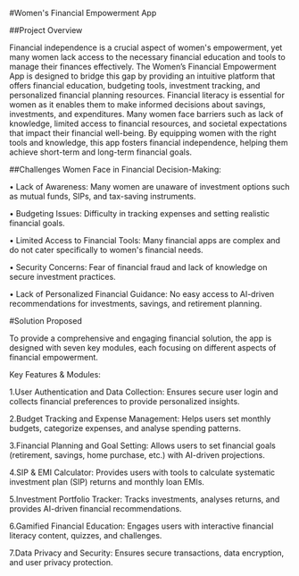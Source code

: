 #Women's Financial Empowerment App

##Project Overview

Financial independence is a crucial aspect of women's empowerment, yet many women lack access to the necessary financial education and tools to manage their finances effectively. The Women’s Financial Empowerment App is designed to bridge this gap by providing an intuitive platform that offers financial education, budgeting tools, investment tracking, and personalized financial planning resources.
Financial literacy is essential for women as it enables them to make informed decisions about savings, investments, and expenditures. Many women face barriers such as lack of knowledge, limited access to financial resources, and societal expectations that impact their financial well-being. By equipping women with the right tools and knowledge, this app fosters financial independence, helping them achieve short-term and long-term financial goals.

##Challenges Women Face in Financial Decision-Making:

•	Lack of Awareness: Many women are unaware of investment options such as mutual funds, SIPs, and tax-saving instruments.

•	Budgeting Issues: Difficulty in tracking expenses and setting realistic financial goals.

•	Limited Access to Financial Tools: Many financial apps are complex and do not cater specifically to women's financial needs.

•	Security Concerns: Fear of financial fraud and lack of knowledge on secure investment practices.

•	Lack of Personalized Financial Guidance: No easy access to AI-driven recommendations for investments, savings, and retirement planning.

#Solution Proposed

To provide a comprehensive and engaging financial solution, the app is designed with seven key modules, each focusing on different aspects of financial empowerment.

Key Features & Modules:

1.User Authentication and Data Collection: Ensures secure user login and collects financial preferences to provide personalized insights.	

2.Budget Tracking and Expense Management: Helps users set monthly budgets, categorize expenses, and analyse spending patterns.	

3.Financial Planning and Goal Setting: Allows users to set financial goals (retirement, savings, home purchase, etc.) with AI-driven projections.	

4.SIP & EMI Calculator: Provides users with tools to calculate systematic investment plan (SIP) returns and monthly loan EMIs.

5.Investment Portfolio Tracker: Tracks investments, analyses returns, and provides AI-driven financial recommendations.

6.Gamified Financial Education: Engages users with interactive financial literacy content, quizzes, and challenges.
		
7.Data Privacy and Security: Ensures secure transactions, data encryption, and user privacy protection.

